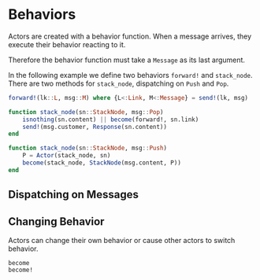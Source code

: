# Behaviors

Actors are created with a behavior function. When a message arrives, they execute their behavior reacting to it.

Therefore the behavior function must take a `Message` as its last argument.

In the following example we define two behaviors `forward!` and `stack_node`. There are two methods for `stack_node`, dispatching on `Push` and `Pop`.

```julia
forward!(lk::L, msg::M) where {L<:Link, M<:Message} = send!(lk, msg)

function stack_node(sn::StackNode, msg::Pop)
    isnothing(sn.content) || become(forward!, sn.link)
    send!(msg.customer, Response(sn.content))
end

function stack_node(sn::StackNode, msg::Push)
    P = Actor(stack_node, sn)
    become(stack_node, StackNode(msg.content, P))
end
```

## Dispatching on Messages

## Changing Behavior

Actors can change their own behavior or cause other actors to switch behavior.

```@docs
become
become!
```

